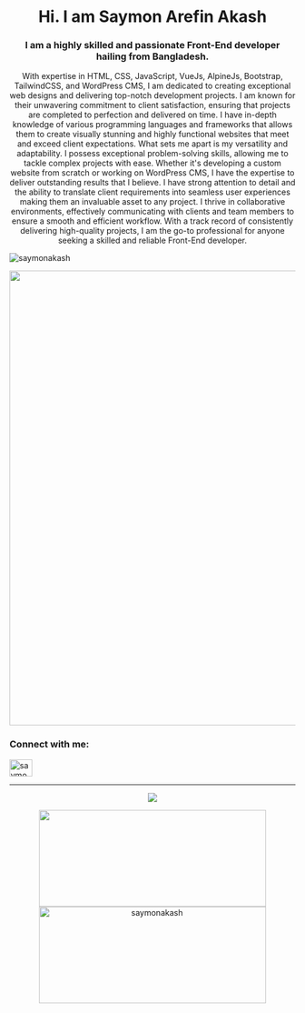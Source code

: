 <h1 align="center">Hi. I am Saymon Arefin Akash</h1>
<h3 align="center">I am a highly skilled and passionate Front-End developer hailing from Bangladesh.</h3>

<p align="center">With expertise in HTML, CSS, JavaScript, VueJs, AlpineJs, Bootstrap, TailwindCSS, and WordPress CMS, I am dedicated to creating exceptional web designs and delivering top-notch development projects. I am known for their unwavering commitment to client satisfaction, ensuring that projects are completed to perfection and delivered on time. I have in-depth knowledge of various programming languages and frameworks that allows them to create visually stunning and highly functional websites that meet and exceed client expectations. What sets me apart is my versatility and adaptability. I possess exceptional problem-solving skills, allowing me to tackle complex projects with ease. Whether it's developing a custom website from scratch or working on WordPress CMS, I have the expertise to deliver outstanding results that I believe.
I have strong attention to detail and the ability to translate client requirements into seamless user experiences making them an invaluable asset to any project. I thrive in collaborative environments, effectively communicating with clients and team members to ensure a smooth and efficient workflow. With a track record of consistently delivering high-quality projects, I am the go-to professional for anyone seeking a skilled and reliable Front-End developer.</p>

<p align="left"> <img src="https://komarev.com/ghpvc/?username=saymonakash&label=Profile%20views&color=0e75b6&style=flat" alt="saymonakash" /> </p>

<a href="https://github.com/ryo-ma/github-profile-trophy">
  <img width=800 src="https://github-profile-trophy.vercel.app/?username=saymonakash&column=7&theme=juicyfresh&no-frame=true"/>
</a>

<h3 align="left">Connect with me:</h3>
<p align="left">
<a href="https://www.linkedin.com/in/saymonakash/" target="blank"><img align="center" src="https://raw.githubusercontent.com/rahuldkjain/github-profile-readme-generator/master/src/images/icons/Social/linked-in-alt.svg" alt="saymonakash" height="30" width="40" /></a>
</p>

---

<p align="center">
 <img src="https://github-readme-stats.vercel.app/api/top-langs/?username=saymonakash&theme=vue-dark&layout=compact&langs_count=8" />
 </p>
<div align="center">
  <img height="170" width="400"  src="https://github-readme-stats.vercel.app/api?username=saymonakash&show_icons=true&locale=en&theme=vue-dark&count_private=true&include_all_commits=true" />
  
  <img height="170" width="400"  src="https://github-readme-streak-stats.herokuapp.com/?user=saymonakash&theme=vue-dark" alt="saymonakash" />
</div>

